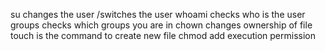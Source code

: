 su changes the user /switches the user
whoami checks who is the user
groups checks which groups you are in
chown changes ownership of file
touch is the command to create new file
chmod add execution permission
